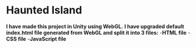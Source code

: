 # Haunted Island

**I have made this project in Unity using WebGL.**
**I have upgraded default index.html file generated from WebGL and split it into 3 files:**
-**HTML file**
-**CSS file**
-**JavaScript file**
